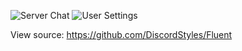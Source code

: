 ![Server Chat](https://i.imgur.com/WasgeFy.png)
![User Settings](https://i.imgur.com/3uL8y2m.png)

View source: https://github.com/DiscordStyles/Fluent